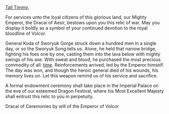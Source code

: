 [Tall Timmy](https://twitter.com/TheTallTimmy1?s=20&t=SSPZHiTgGVdaG-HL2PmG3Q),

For services unto the loyal citizens of this glorious land, our Mighty Emperor, the Dracai of Aesir, bestows upon you this relic of war. May you display it boldly as a symbol of your continued devotion to the royal bloodline of Volcor.

General Koda of Sworyuk Gorge struck down a hundred men in a single day, or so the Sworyuk Song tells us. Alone, he held that narrow bridge, fighting his foes one by one, casting them into the lava below with mighty swings of his axe. With sweat and blood, he purchased the most precious commodity of all: <u>time</u>. Reinforcements arrived, led by the Emperor himself. The day was won, and though the heroic general died of his wounds, his memory lives on. Let this weapon remind us of his service and sacrifice.

A formal endowment ceremony shall take place in the Imperial Palace on the eve of our esteemed Dragon Festival, where his Most Excellent Majesty shall entrust this relic to you in perpetuity.

Dracai of Ceremonies by will of the Emperor of Volcor
